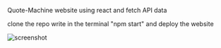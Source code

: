Quote-Machine website using react and fetch API data

clone the repo 
write in the terminal "npm start" and deploy the website

![screenshot](src/images/Screenshot.png)
